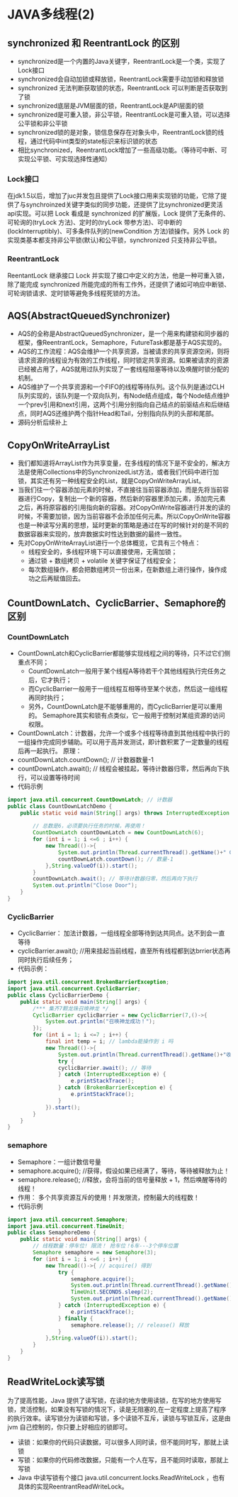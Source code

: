# JAVA多线程(2)
##  synchronized 和 ReentrantLock 的区别
* synchronized是一个内置的Java关键字，ReentrantLock是一个类，实现了Lock接口
* synchronized会自动加锁或释放锁，ReentrantLock需要手动加锁和释放锁
* synchronized 无法判断获取锁的状态，ReentrantLock 可以判断是否获取到了锁
* synchronized底层是JVM层面的锁，ReentrantLock是API层面的锁
* synchronized是可重入锁，非公平锁，ReentrantLock是可重入锁，可以选择公平锁和非公平锁
* synchronized锁的是对象，锁信息保存在对象头中，ReentrantLock锁的线程，通过代码中int类型的state标识来标识锁的状态
* 相比synchronized，ReentrantLock增加了一些高级功能。（等待可中断、可实现公平锁、可实现选择性通知）
### Lock接口
在jdk1.5以后，增加了juc并发包且提供了Lock接口用来实现锁的功能，它除了提供了与synchroinzed关键字类似的同步功能，还提供了比synchronized更灵活api实现。可以把 Lock 看成是 synchronized 的扩展版，Lock 提供了无条件的、可轮询的(tryLock 方法)、定时的(tryLock 带参方法)、可中断的(lockInterruptibly)、可多条件队列的(newCondition 方法)锁操作。另外 Lock 的实现类基本都支持非公平锁(默认)和公平锁，synchronized 只支持非公平锁。
### ReentrantLock
ReentantLock 继承接口 Lock 并实现了接口中定义的方法，他是一种可重入锁，除了能完成 synchronized 所能完成的所有工作外，还提供了诸如可响应中断锁、可轮询锁请求、定时锁等避免多线程死锁的方法。
## AQS(AbstractQueuedSynchronizer)
* AQS的全称是AbstractQueuedSynchronizer，是一个用来构建锁和同步器的框架，像ReentrantLock，Semaphore，FutureTask都是基于AQS实现的。
* AQS的工作流程：AQS会维护一个共享资源，当被请求的共享资源空闲，则将请求资源的线程设为有效的工作线程，同时锁定共享资源。如果被请求的资源已经被占用了，AQS就用过队列实现了一套线程阻塞等待以及唤醒时锁分配的机制。
* AQS维护了一个共享资源和一个FIFO的线程等待队列。这个队列是通过CLH队列实现的，该队列是一个双向队列，有Node结点组成，每个Node结点维护一个prev引用和next引用，这两个引用分别指向自己结点的前驱结点和后继结点，同时AQS还维护两个指针Head和Tail，分别指向队列的头部和尾部。
* 源码分析后续补上
## CopyOnWriteArrayList
* 我们都知道将ArrayList作为共享变量，在多线程的情况下是不安全的，解决方法是使用Collections中的SynchronizedList方法，或者我们代码中进行加锁，其实还有另一种线程安全的List，就是CopyOnWriteArrayList。
* 当我们往一个容器添加元素的时候，不直接往当前容器添加，而是先将当前容器进行Copy，复制出一个新的容器，然后新的容器里添加元素，添加完元素之后，再将原容器的引用指向新的容器。对CopyOnWrite容器进行并发的读的时候，不需要加锁，因为当前容器不会添加任何元素。所以CopyOnWrite容器也是一种读写分离的思想，延时更新的策略是通过在写的时候针对的是不同的数据容器来实现的，放弃数据实时性达到数据的最终一致性。
* 先对CopyOnWriteArrayList进行一个总体概览，它具有三个特点：
   * 线程安全的，多线程环境下可以直接使用，无需加锁；
   * 通过锁 + 数组拷贝 + volatile 关键字保证了线程安全；
   * 每次数组操作，都会把数组拷贝一份出来，在新数组上进行操作，操作成功之后再赋值回去。
## CountDownLatch、CyclicBarrier、Semaphore的区别
### CountDownLatch
* CountDownLatch和CyclicBarrier都能够实现线程之间的等待，只不过它们侧重点不同；
   * CountDownLatch一般用于某个线程A等待若干个其他线程执行完任务之后，它才执行；
   * 而CyclicBarrier一般用于一组线程互相等待至某个状态，然后这一组线程再同时执行；
   * 另外，CountDownLatch是不能够重用的，而CyclicBarrier是可以重用的。
Semaphore其实和锁有点类似，它一般用于控制对某组资源的访问权限。
* CountDownLatch：计数器，允许一个或多个线程等待直到其他线程中执行的一组操作完成同步辅助。可以用于高并发测试，即计数积累了一定数量的线程后再一起执行。
原理：
* countDownLatch.countDown(); // 计数器数量-1
* countDownLatch.await(); // 线程会被挂起，等待计数器归零，然后再向下执行，可以设置等待时间
* 代码示例

``` java
import java.util.concurrent.CountDownLatch; // 计数器 
public class CountDownLatchDemo { 
	public static void main(String[] args) throws InterruptedException { 
	    
	    // 总数是6，必须要执行任务的时候，再使用！ 
		CountDownLatch countDownLatch = new CountDownLatch(6); 
		for (int i = 1; i <=6 ; i++) {
 			new Thread(()->{ 
 				System.out.println(Thread.currentThread().getName()+" Go out"); 
 				countDownLatch.countDown(); // 数量-1 
 			},String.valueOf(i)).start(); 
 		}
		countDownLatch.await(); // 等待计数器归零，然后再向下执行 
		System.out.println("Close Door"); 
	} 
}
```
### CyclicBarrier
* CyclicBarrier： 加法计数器，一组线程全部等待到达共同点。达不到会一直等待
* cyclicBarrier.await(); //用来挂起当前线程，直至所有线程都到达brrier状态再同时执行后续任务；
* 代码示例：
``` java
import java.util.concurrent.BrokenBarrierException; 
import java.util.concurrent.CyclicBarrier; 
public class CyclicBarrierDemo { 
	public static void main(String[] args) { 
		/*** 集齐7颗龙珠召唤神龙 */ 
		CyclicBarrier cyclicBarrier = new CyclicBarrier(7,()->{ 
			System.out.println("召唤神龙成功！"); 
		}); 
		for (int i = 1; i <=7 ; i++) { 
			final int temp = i; // lambda能操作到 i 吗 
			new Thread(()->{ 
				System.out.println(Thread.currentThread().getName()+"收 集"+temp+"个龙珠");
				try {
				cyclicBarrier.await(); // 等待 
				} catch (InterruptedException e) { 
					e.printStackTrace(); 
				} catch (BrokenBarrierException e) { 
					e.printStackTrace(); 
				} 
			}).start(); 
		} 
	} 
}
```
### semaphore
* Semaphore：一组计数信号量
* semaphore.acquire(); //获得，假设如果已经满了，等待，等待被释放为止！
* semaphore.release(); //释放，会将当前的信号量释放 + 1，然后唤醒等待的线程！
* 作用： 多个共享资源互斥的使用！并发限流，控制最大的线程数！
* 代码示例
``` java
import java.util.concurrent.Semaphore; 
import java.util.concurrent.TimeUnit; 
public class SemaphoreDemo { 
	public static void main(String[] args) { 
		// 线程数量：停车位! 限流！ 抢车位！6车---3个停车位置
		Semaphore semaphore = new Semaphore(3); 
		for (int i = 1; i <=6 ; i++) { 
			new Thread(()->{ // acquire() 得到 
				try {
					semaphore.acquire(); 
					System.out.println(Thread.currentThread().getName()+"抢到车 位"); 			
					TimeUnit.SECONDS.sleep(2); 
					System.out.println(Thread.currentThread().getName()+"离开车 位"); 
				} catch (InterruptedException e) { 
					e.printStackTrace(); 
				} finally { 
					semaphore.release(); // release() 释放 
				} 
			},String.valueOf(i)).start(); 
		} 
	} 
}
```
## ReadWriteLock读写锁
为了提高性能，Java 提供了读写锁，在读的地方使用读锁，在写的地方使用写锁，灵活控制，如果没有写锁的情况下，读是无阻塞的,在一定程度上提高了程序的执行效率。读写锁分为读锁和写锁，多个读锁不互斥，读锁与写锁互斥，这是由 jvm 自己控制的，你只要上好相应的锁即可。
* 读锁：如果你的代码只读数据，可以很多人同时读，但不能同时写，那就上读锁
* 写锁：如果你的代码修改数据，只能有一个人在写，且不能同时读取，那就上写锁
* Java 中读写锁有个接口 java.util.concurrent.locks.ReadWriteLock ，也有具体的实现ReentrantReadWriteLock。




